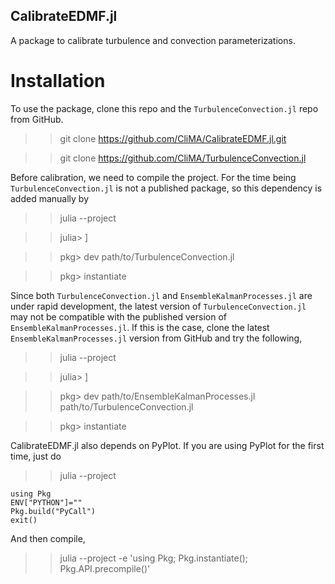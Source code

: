 ## CalibrateEDMF.jl
A package to calibrate turbulence and convection parameterizations.

# Installation

To use the package, clone this repo and the `TurbulenceConvection.jl` repo from GitHub.

  >> git clone https://github.com/CliMA/CalibrateEDMF.jl.git

  >> git clone https://github.com/CliMA/TurbulenceConvection.jl 

Before calibration, we need to compile the project. For the time being `TurbulenceConvection.jl` is not a published package, so this dependency is added manually by

>> julia --project

>> julia> ]

>> pkg> dev path/to/TurbulenceConvection.jl

>> pkg> instantiate

Since both `TurbulenceConvection.jl` and `EnsembleKalmanProcesses.jl` are under rapid development, the latest version of `TurbulenceConvection.jl` may not be compatible with the published version of `EnsembleKalmanProcesses.jl`. If this is the case, clone the latest `EnsembleKalmanProcesses.jl` version from GitHub and try the following,

>> julia --project

>> julia> ]

>> pkg> dev path/to/EnsembleKalmanProcesses.jl path/to/TurbulenceConvection.jl

>> pkg> instantiate

CalibrateEDMF.jl also depends on PyPlot. If you are using PyPlot for the first time, just do

>> julia --project

```
using Pkg
ENV["PYTHON"]=""
Pkg.build("PyCall")
exit()
```

And then compile,

>> julia --project -e 'using Pkg; Pkg.instantiate(); Pkg.API.precompile()'
